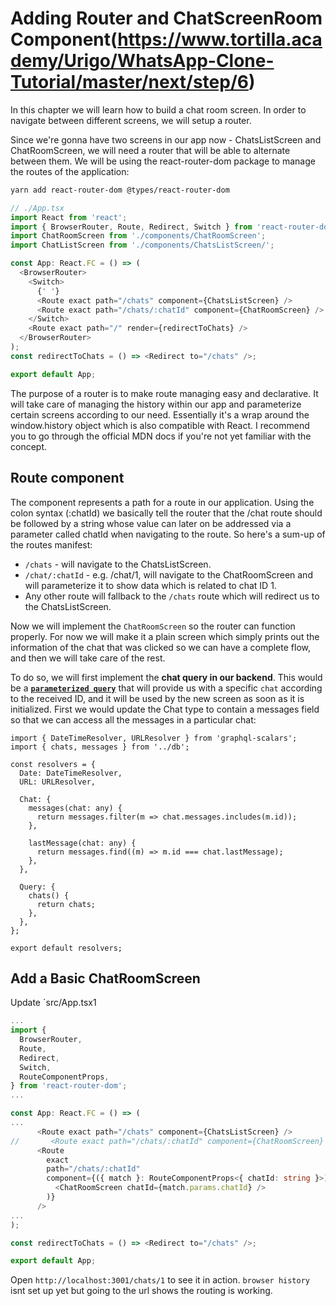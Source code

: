 # Adding Router and ChatScreenRoom Component(https://www.tortilla.academy/Urigo/WhatsApp-Clone-Tutorial/master/next/step/6)

In this chapter we will learn how to build a chat room screen. In order to navigate between different screens, we will setup a router.

Since we're gonna have two screens in our app now - ChatsListScreen and ChatRoomScreen, we will need a router that will be able to alternate between them. We will be using the react-router-dom package to manage the routes of the application:

```sh
yarn add react-router-dom @types/react-router-dom
```

```ts
// ./App.tsx
import React from 'react';
import { BrowserRouter, Route, Redirect, Switch } from 'react-router-dom';
import ChatRoomScreen from './components/ChatRoomScreen';
import ChatListScreen from './components/ChatsListScreen/';

const App: React.FC = () => (
  <BrowserRouter>
    <Switch>
      {' '}
      <Route exact path="/chats" component={ChatsListScreen} />
      <Route exact path="/chats/:chatId" component={ChatRoomScreen} />
    </Switch>
    <Route exact path="/" render={redirectToChats} />
  </BrowserRouter>
);
const redirectToChats = () => <Redirect to="/chats" />;

export default App;
```
The purpose of a router is to make route managing easy and declarative. It will take care of managing the history within our app and parameterize certain screens according to our need. Essentially it's a wrap around the window.history object which is also compatible with React. I recommend you to go through the official MDN docs if you're not yet familiar with the concept.

## Route component

The <Route /> component represents a path for a route in our application. Using the colon syntax (:chatId) we basically tell the router that the /chat route should be followed by a string whose value can later on be addressed via a parameter called chatId when navigating to the route. So here's a sum-up of the routes manifest:

- `/chats` - will navigate to the ChatsListScreen.
- `/chat/:chatId` - e.g. /chat/1, will navigate to the ChatRoomScreen and will parameterize it to show data which is related to chat ID 1.
- Any other route will fallback to the `/chats` route which will redirect us to the ChatsListScreen.

Now we will implement the `ChatRoomScreen` so the router can function properly. For now we will make it a plain screen which simply prints out the information of the chat that was clicked so we can have a complete flow, and then we will take care of the rest.

To do so, we will first implement the **chat query in our backend**. This would be a **[`parameterized query`](https://www.techopedia.com/definition/24414/parameterized-query)** that will provide us with a specific `chat` according to the received ID, and it will be used by the new screen as soon as it is initialized. First we would update the Chat type to contain a messages field so that we can access all the messages in a particular chat:

```tsx
import { DateTimeResolver, URLResolver } from 'graphql-scalars';
import { chats, messages } from '../db';

const resolvers = {
  Date: DateTimeResolver,
  URL: URLResolver,

  Chat: {
    messages(chat: any) {
      return messages.filter(m => chat.messages.includes(m.id));
    },

    lastMessage(chat: any) {
      return messages.find((m) => m.id === chat.lastMessage);
    },
  },

  Query: {
    chats() {
      return chats;
    },
  },
};

export default resolvers;
```

## Add a Basic ChatRoomScreen

Update `src/App.tsx1

```ts
...
import {
  BrowserRouter,
  Route,
  Redirect,
  Switch,
  RouteComponentProps,
} from 'react-router-dom';
...

const App: React.FC = () => (
...
      <Route exact path="/chats" component={ChatsListScreen} />
//       <Route exact path="/chats/:chatId" component={ChatRoomScreen} />
      <Route
        exact
        path="/chats/:chatId"
        component={({ match }: RouteComponentProps<{ chatId: string }>) => (
          <ChatRoomScreen chatId={match.params.chatId} />
        )}
      />
...
);

const redirectToChats = () => <Redirect to="/chats" />;

export default App;
```

Open `http://localhost:3001/chats/1` to see it in action. `browser history` isnt set up yet but going to the url shows the routing is working.